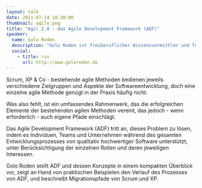 ```yaml
---
layout: talk
date: 2011-07-14 18:30:00
thumbnail: agile.png
title: "Agil 2.0 - das Agile Development Framework (ADF)"
speaker:
  name: Golo Roden
  description: "Golo Roden ist freiberuflicher Wissensvermittler und Technologieberater für .NET, Codequalität und agile Methoden. Zu diesen Themen berät er Firmen bei der Evaluierung, Erforschung und Verwendung geeigneter Technologien und Methoden. Darüber hinaus ist er journalistisch für Fachzeitschriften und als Referent und Content Manager für Konferenzen tätig. Für sein qualitativ hochwertiges Engagement in der Community wurde Golo von Microsoft als Most Valuable Professional (MVP) für C# ausgezeichnet."
  social:
    - title: rss
      url: http://www.goloroden.de
---
```

Scrum, XP & Co - bestehende agile Methoden bedienen jeweils verschiedene
Zielgruppen und Aspekte der Softwareentwicklung, doch eine einzelne agile
Methode genügt in der Praxis häufig nicht. 

Was also fehlt, ist ein umfassendes Rahmenwerk, das die erfolgreichen Elemente der bestehenden agilen Methoden vereint, das jedoch - wenn erforderlich - auch eigene Pfade einschlägt.

Das Agile Development Framework (ADF) tritt an, dieses Problem zu lösen, indem es Individuen, Teams und Unternehmen während des gesamten Entwicklungsprozesses von qualitativ hochwertiger Software unterstützt, unter Berücksichtigung der einzelnen Rollen und deren jeweiligen Interessen.

Golo Roden stellt ADF und dessen Konzepte in einem kompakten Überblick vor, zeigt an Hand von praktischen Beispielen den Verlauf des Prozesses von ADF, und beschreibt Migrationspfade von Scrum und XP.